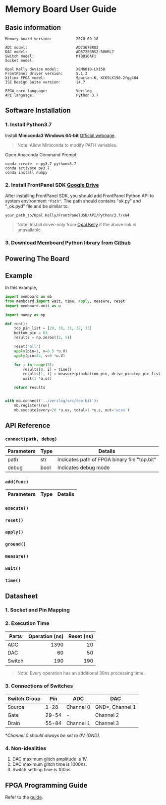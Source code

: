 # Memory Board User Guide

## Basic information

    Memory board version:           2020-09-18
    
    ADC model:                      AD7367BRUZ
    DAC model:                      AD5725BRSZ-500RL7
    Switch model:                   MT8816AF1
    Socket model:                   

    Opal Kelly device model:        XEM6010-LX150
    FrontPanel driver version:      5.1.3
    Xilinx FPGA model:              Spartan-6, XC6SLX150-2fgg484
    ISE Design Suite version:       14.7

    FPGA core language:             Verilog
    API language:                   Python 3.7

## Software Installation

### 1. Install Python3.7

Install **Miniconda3 Windows 64-bit** [Official webpage](https://docs.conda.io/en/latest/miniconda.html).
>Note: Allow Miniconda to modify PATH variables.

Open Anaconda Command Prompt.

```
conda create -n py3.7 python=3.7
conda activate py3.7
conda install numpy
```

### 2. Install **FrontPanel** SDK [Google Drive](https://drive.google.com/file/d/1HM5w99bJSepEbRAgtagARoK4IIzPZ-vO/view?usp=sharing)

After installing FrontPanel SDK, you should add FrontPanel Python API to system environment `"Path"`. The path should contains "ok.py" and "_ok.pyd" file and be similar to:

    your_path_to/Opal Kelly/FrontPanelUSB/API/Python/3.7/x64

>Note: Install driver-only from [Opal Kelly](https://pins.opalkelly.com/downloads) if the above link is unavailable.

### 3. Download **Memboard** Python library from [Github](https://github.com/frazier-zh/memboard-python-api/archive/refs/heads/master.zip)

## Powering The Board

## Example

In this example, 

```Python
import memboard as mb
from memboard import wait, time, apply, measure, reset
import memboard.unit as u

import numpy as np

def run():
    top_pin_list = [29, 30, 31, 32, 33]
    bottom_pin = 83
    results = np.zeros((2, 5))

    reset('all')
    apply(pin=1, v=0.5 *u.V)
    apply(pin=84, v=0 *u.V)

    for i in range(5):
        results[0, i] = time()
        results[1, i] = measure(pin=bottom_pin, drive_pin=top_pin_list[i], v=0.1 *u.V)
        wait(1 *u.us)

    return results


with mb.connect('../verilog/src/top.bit'):
    mb.register(run)
    mb.execute(every=20 *u.us, total=1 *u.s, out='scan')
```

## API Reference

### `connect(path, debug)`

|Parameters|Type|Details
|---|---|---|
|path|str|Indicates path of FPGA binary file "top.bit"|
|debug|bool|Indicates debug mode|

### `add(func)`

|Parameters|Type|Details
|---|---|---|

### `execute()`

### `reset()`

### `apply()`

### `ground()`

### `measure()`

### `wait()`

### `time()`

## Datasheet

### 1. Socket and Pin Mapping

### 2. Execution Time

|Parts|Operation (ns)|Reset (ns)|
|---|---:|---:|
|ADC|1390|20|
|DAC|60|50|
|Switch|190|190|

>Note: Every operation has an additional 30ns processing time.

### 3. Connections of Switches

|Switch Group|Pin|ADC|DAC|
|---|---|---|---|
|Source|1-28|Channel 0|GND*, Channel 1|
|Gate|29-54|-|Channel 2|
|Drain|55-84|Channel 1|Channel 3|

**Channel 0 should always be set to 0V (GND).*

### 4. Non-idealities

1. DAC maximum glitch amplitude is 1V.
2. DAC maximum glitch time is 1000ns.
3. Switch settling time is 100ns.

## FPGA Programming Guide

Refer to the [guide](verilog/README.md).
